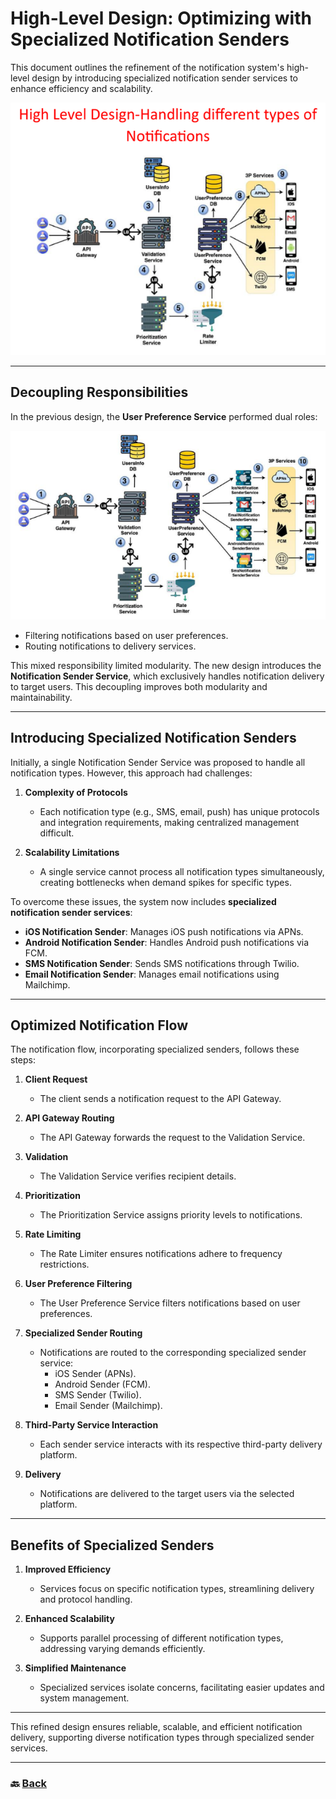# **High-Level Design: Optimizing with Specialized Notification Senders**

This document outlines the refinement of the notification system's high-level design by introducing specialized notification sender services to enhance efficiency and scalability.

![18.png](img/18.png)

---

## **Decoupling Responsibilities**

In the previous design, the **User Preference Service** performed dual roles:

![19.png](img/19.png)

* Filtering notifications based on user preferences.  
* Routing notifications to delivery services.

This mixed responsibility limited modularity. The new design introduces the **Notification Sender Service**, which exclusively handles notification delivery to target users. This decoupling improves both modularity and maintainability.

---

## **Introducing Specialized Notification Senders**

Initially, a single Notification Sender Service was proposed to handle all notification types. However, this approach had challenges:

1. **Complexity of Protocols**

   * Each notification type (e.g., SMS, email, push) has unique protocols and integration requirements, making centralized management difficult.  
2. **Scalability Limitations**

   * A single service cannot process all notification types simultaneously, creating bottlenecks when demand spikes for specific types.

To overcome these issues, the system now includes **specialized notification sender services**:

* **iOS Notification Sender**: Manages iOS push notifications via APNs.  
* **Android Notification Sender**: Handles Android push notifications via FCM.  
* **SMS Notification Sender**: Sends SMS notifications through Twilio.  
* **Email Notification Sender**: Manages email notifications using Mailchimp.

---
## **Optimized Notification Flow**

The notification flow, incorporating specialized senders, follows these steps:

1. **Client Request**

   * The client sends a notification request to the API Gateway.  
2. **API Gateway Routing**

   * The API Gateway forwards the request to the Validation Service.  
3. **Validation**

   * The Validation Service verifies recipient details.  
4. **Prioritization**

   * The Prioritization Service assigns priority levels to notifications.  
5. **Rate Limiting**

   * The Rate Limiter ensures notifications adhere to frequency restrictions.  
6. **User Preference Filtering**

   * The User Preference Service filters notifications based on user preferences.  
7. **Specialized Sender Routing**

   * Notifications are routed to the corresponding specialized sender service:  
     * iOS Sender (APNs).  
     * Android Sender (FCM).  
     * SMS Sender (Twilio).  
     * Email Sender (Mailchimp).  
8. **Third-Party Service Interaction**

   * Each sender service interacts with its respective third-party delivery platform.  
9. **Delivery**

   * Notifications are delivered to the target users via the selected platform.

---

## **Benefits of Specialized Senders**

1. **Improved Efficiency**

   * Services focus on specific notification types, streamlining delivery and protocol handling.  
2. **Enhanced Scalability**

   * Supports parallel processing of different notification types, addressing varying demands efficiently.  
3. **Simplified Maintenance**

   * Specialized services isolate concerns, facilitating easier updates and system management.

---

This refined design ensures reliable, scalable, and efficient notification delivery, supporting diverse notification types through specialized sender services.

---

### 🔙 [Back](../README.md)